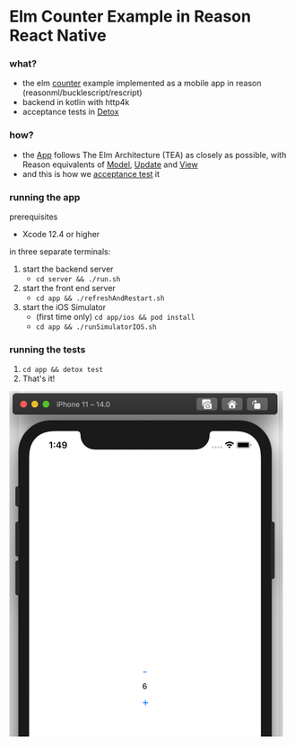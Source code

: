 # Elm Counter Example in Reason React Native

### what?
- the elm [counter](https://elm-lang.org/examples/buttons) example implemented as a mobile app in reason (reasonml/bucklescript/rescript)
- backend in kotlin with http4k
- acceptance tests in [Detox](https://github.com/wix/Detox)

### how?
- the [App](https://github.com/alltonp/reason-react-native-detox-tea/blob/main/app/src/App.re) follows The Elm Architecture (TEA) as closely as possible, with Reason equivalents of [Model](https://github.com/alltonp/reason-react-native-detox-tea/blob/main/app/src/Types.re), [Update](https://github.com/alltonp/reason-react-native-detox-tea/blob/main/app/src/Update.re) and [View](https://github.com/alltonp/reason-react-native-detox-tea/blob/main/app/src/Views.re) 
- and this is how we [acceptance test](https://github.com/alltonp/reason-react-native-detox-tea/blob/main/app/e2e/firstTest.re) it

### running the app

prerequisites
- Xcode 12.4 or higher

in three separate terminals:
1. start the backend server
    - `cd server && ./run.sh`
2. start the front end server
    - `cd app && ./refreshAndRestart.sh`
3. start the iOS Simulator
    - (first time only) `cd app/ios && pod install`
    - `cd app && ./runSimulatorIOS.sh`

### running the tests

1. `cd app && detox test`
1. That's it!

![app.png](app.png)


